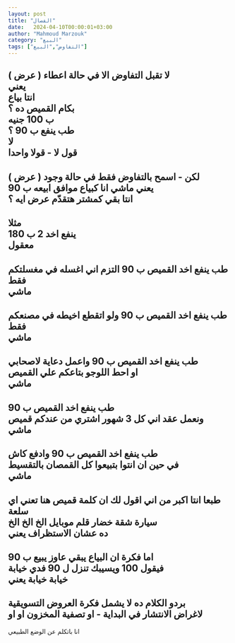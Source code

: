 ```yaml
---
layout: post
title: "الفصال"
date:   2024-04-10T00:00:01+03:00
author: "Mahmoud Marzouk"
category: "البيع"
tags: ["التفاوض","البيع"]
---
```



لا تقبل التفاوض الا في حالة اعطاء ( عرض )  
يعني  
انتا بياع  
بكام القميص ده ؟  
ب 100 جنيه  
طب ينفع ب 90 ؟  
لا  
قول لا - قولا واحدا  
-  
لكن - اسمح بالتفاوض فقط في حالة وجود ( عرض )  
يعني ماشي انا كبياع موافق ابيعه ب 90  
انتا بقي كمشتر هتقدّم عرض ايه ؟  
-  
مثلا  
ينفع اخد 2 ب 180  
معقول  
-  
طب ينفع اخد القميص ب 90 التزم اني اغسله في مغسلتكم
فقط  
ماشي  
-  
طب ينفع اخد القميص ب 90 ولو اتقطع اخيطه في مصنعكم
فقط  
ماشي  
-  
طب ينفع اخد القميص ب 90 واعمل دعاية لاصحابي  
او احط اللوجو بتاعكم علي القميص  
ماشي  
-  
طب ينفع اخد القميص ب 90  
ونعمل عقد اني كل 3 شهور اشتري من عندكم قميص  
ماشي  
-  
طب ينفع اخد القميص ب 90 وادفع كاش  
في حين ان انتوا بتبيعوا كل القمصان بالتقسيط  
ماشي  
-  
طبعا انتا اكبر من اني اقول لك ان كلمة قميص هنا تعني اي
سلعة  
سيارة شقة خضار قلم موبايل الخ الخ الخ  
ده عشان الاستظراف يعني  
-  
اما فكرة ان البياع يبقي عاوز يبيع ب 90  
فيقول 100 ويسيبك تنزل ل 90 فدي خيابة  
خيابة خيابة يعني  
-  
بردو الكلام ده لا يشمل فكرة العروض التسويقية  
لاغراض الانتشار في البداية - او تصفية المخزون او
او  
-  
انا باتكلم عن الوضع الطبيعي
